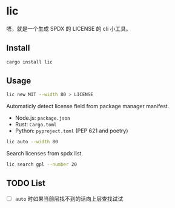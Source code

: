 # lic

唔，就是一个生成 SPDX 的 LICENSE 的 cli 小工具。

## Install

```bash
cargo install lic
```

## Usage

```bash
lic new MIT --width 80 > LICENSE
```

Automaticly detect license field from package manager manifest.

-  Node.js: `package.json`
-  Rust: `Cargo.toml`
-  Python: `pyproject.toml` (PEP 621 and poetry)

```bash
lic auto --width 80
```

Search licenses from spdx list.

```bash
lic search gpl --number 20
```

## TODO List

-  [ ] `auto` 时如果当前层找不到的话向上层查找试试
